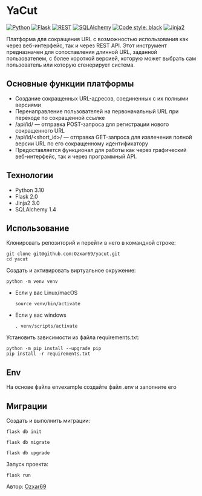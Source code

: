 # YaCut
[![Python](https://img.shields.io/badge/-Python-464646?style=flat&logo=Python&logoColor=ffffff&color=bc8429)](https://www.python.org/)
[![Flask](https://img.shields.io/badge/-Flask-464646?style=flat&logo=Flask&logoColor=ffffff&color=1d31c9)](https://www.djangoproject.com/)
[![REST](https://img.shields.io/badge/-REST-464646?style=flat&logo=REST&logoColor=ffffff&color=bc2929)](https://www.django-rest-framework.org/)
[![SQLAlchemy](https://img.shields.io/badge/-SQLAlchemy-464646?style=flat&logo=SQLAlchemy&logoColor=ffffff&color=043A6B)](https://www.postgresql.org/)
[![Code style: black](https://img.shields.io/badge/code%20style-black-000000.svg)](https://github.com/psf/black)
[![Jinja2](https://img.shields.io/badge/-Jinja2-464646?style=flat&logo=Jinja&logoColor=ffffff&color=ddcc08)](https://www.postgresql.org/)

Платформа для сокращения URL с возможностью использования как через веб-интерфейс, так и через REST API. Этот инструмент предназначен для сопоставления длинной URL, заданной пользователем, с более короткой версией, которую может выбрать сам пользователь или которую сгенерирует система.

## Основные функции платформы
- Создание сокращенных URL-адресов, соединенных с их полными версиями
- Перенаправление пользователей на первоначальный URL при переходе по сокращенной ссылке
- /api/id/ — отправка POST-запроса для регистрации нового сокращенного URL
- /api/id/<short_id>/ — отправка GET-запроса для извлечения полной версии URL по его сокращенному идентификатору
- Предоставляется функционал для работы как через графический веб-интерфейс, так и через программный API.

## Технологии
- Python 3.10
- Flask 2.0
- Jinja2 3.0
- SQLAlchemy 1.4

## Использование
Клонировать репозиторий и перейти в него в командной строке:

```
git clone git@github.com:Ozxar69/yacut.git
cd yacut
```

Cоздать и активировать виртуальное окружение:

```
python -m venv venv
```

* Если у вас Linux/macOS

    ```
    source venv/bin/activate
    ```

* Если у вас windows

    ```
    . venv/scripts/activate
    ```

Установить зависимости из файла requirements.txt:

```
python -m pip install --upgrade pip
pip install -r requirements.txt
```

## Env
На основе файла envexample создайте файл .env и заполните его

## Миграции
Создать и выполнить миграции:

```commandline
flask db init
```
```commandline
flask db migrate
```
```commandline
flask db upgrade
```

Запуск проекта:

```commandline
flask run
```

Автор: [Ozxar69](https://github.com/Ozxar69)